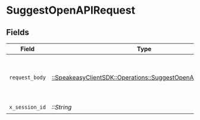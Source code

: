 # SuggestOpenAPIRequest


## Fields

| Field                                                                                                               | Type                                                                                                                | Required                                                                                                            | Description                                                                                                         |
| ------------------------------------------------------------------------------------------------------------------- | ------------------------------------------------------------------------------------------------------------------- | ------------------------------------------------------------------------------------------------------------------- | ------------------------------------------------------------------------------------------------------------------- |
| `request_body`                                                                                                      | [::SpeakeasyClientSDK::Operations::SuggestOpenAPIRequestBody](../../models/operations/suggestopenapirequestbody.md) | :heavy_check_mark:                                                                                                  | The schema file to upload provided as a multipart/form-data file segment.                                           |
| `x_session_id`                                                                                                      | *::String*                                                                                                          | :heavy_check_mark:                                                                                                  | N/A                                                                                                                 |
